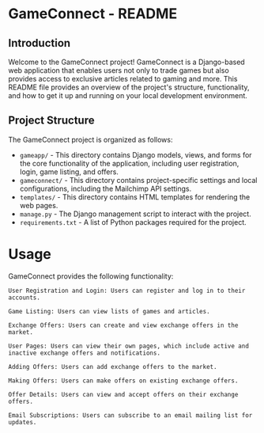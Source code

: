 # GameConnect - README


## Introduction
Welcome to the GameConnect project! GameConnect is a Django-based web application that enables users not only to trade games but also provides access to exclusive articles related to gaming and more. 
This README file provides an overview of the project's structure, functionality, and how to get it up and running on your local development environment.

## Project Structure
The GameConnect project is organized as follows:

- `gameapp/` - This directory contains Django models, views, and forms for the core functionality of the application, including user registration, login, game listing, and offers.
- `gameconnect/` - This directory contains project-specific settings and local configurations, including the Mailchimp API settings.
- `templates/` - This directory contains HTML templates for rendering the web pages.
- `manage.py` - The Django management script to interact with the project.
- `requirements.txt` - A list of Python packages required for the project.

# Usage

GameConnect provides the following functionality:

    User Registration and Login: Users can register and log in to their accounts.

    Game Listing: Users can view lists of games and articles.

    Exchange Offers: Users can create and view exchange offers in the market.

    User Pages: Users can view their own pages, which include active and inactive exchange offers and notifications.

    Adding Offers: Users can add exchange offers to the market.

    Making Offers: Users can make offers on existing exchange offers.

    Offer Details: Users can view and accept offers on their exchange offers.

    Email Subscriptions: Users can subscribe to an email mailing list for updates.
